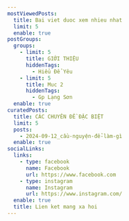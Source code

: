 ```yaml
---
mostViewedPosts:
  title: Bai viet duoc xem nhieu nhat
  limit: 5
  enable: true
postGroups:
  groups:
    - limit: 5
      title: GIỚI THIỆU
      hiddenTags:
        - Hiểu Để Yêu
    - limit: 5
      title: Muc 2
      hiddenTags:
        - Gp Lạng Sơn
  enable: true
curatedPosts:
  title: CÁC CHUYÊN ĐỀ ĐẶC BIỆT
  limit: 5
  posts:
    - 2024-09-12_cầu-nguyện-để-làm-gì
  enable: true
socialLinks:
  links:
    - type: facebook
      name: Facebook
      url: https://www.facebook.com
    - type: instagram
      name: Instagram
      url: https://www.instagram.com/
  enable: true
  title: Lien ket mang xa hoi
---
```

